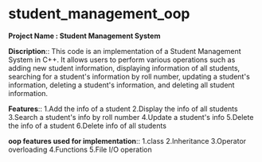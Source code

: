 # student_management_oop
**Project Name : Student Management System**




**Discription**::
This code is an implementation of a Student Management System in C++. It allows users to perform various operations such as adding new student information, displaying information of all students, searching for a student's information by roll number, updating a student's information, deleting a student's information, and deleting all student information.



**Features**::
     1.Add the info of a student
     2.Display the info of all students
     3.Search a student's info by roll number
     4.Update a student's info
     5.Delete the info of a student
     6.Delete info of all students
 
 
 
 
**oop features used for implementation**::
     1.class
     2.Inheritance
     3.Operator overloading
     4.Functions
     5.File I/O operation
     
